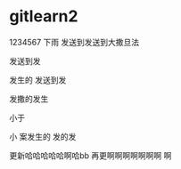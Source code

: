 # gitlearn2 #
1234567
下雨    发送到发送到大撒旦法


发送到发

发生的
发送到发

发撒的发生

小于   

小   案发生的
发的发


更新哈哈哈哈哈啊哈bb
再更啊啊啊啊啊啊啊 啊
